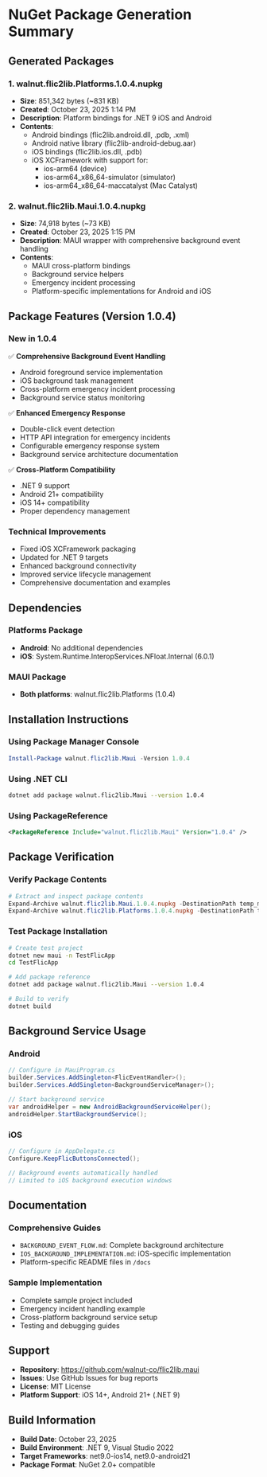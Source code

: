# NuGet Package Generation Summary

## Generated Packages

### 1. walnut.flic2lib.Platforms.1.0.4.nupkg
- **Size**: 851,342 bytes (~831 KB)
- **Created**: October 23, 2025 1:14 PM
- **Description**: Platform bindings for .NET 9 iOS and Android
- **Contents**:
  - Android bindings (flic2lib.android.dll, .pdb, .xml)
  - Android native library (flic2lib-android-debug.aar)
  - iOS bindings (flic2lib.ios.dll, .pdb)
  - iOS XCFramework with support for:
    - ios-arm64 (device)
    - ios-arm64_x86_64-simulator (simulator)
    - ios-arm64_x86_64-maccatalyst (Mac Catalyst)

### 2. walnut.flic2lib.Maui.1.0.4.nupkg
- **Size**: 74,918 bytes (~73 KB)
- **Created**: October 23, 2025 1:15 PM
- **Description**: MAUI wrapper with comprehensive background event handling
- **Contents**:
  - MAUI cross-platform bindings
  - Background service helpers
  - Emergency incident processing
  - Platform-specific implementations for Android and iOS

## Package Features (Version 1.0.4)

### New in 1.0.4
✅ **Comprehensive Background Event Handling**
- Android foreground service implementation
- iOS background task management
- Cross-platform emergency incident processing
- Background service status monitoring

✅ **Enhanced Emergency Response**
- Double-click event detection
- HTTP API integration for emergency incidents
- Configurable emergency response system
- Background service architecture documentation

✅ **Cross-Platform Compatibility**
- .NET 9 support
- Android 21+ compatibility
- iOS 14+ compatibility
- Proper dependency management

### Technical Improvements
- Fixed iOS XCFramework packaging
- Updated for .NET 9 targets
- Enhanced background connectivity
- Improved service lifecycle management
- Comprehensive documentation and examples

## Dependencies

### Platforms Package
- **Android**: No additional dependencies
- **iOS**: System.Runtime.InteropServices.NFloat.Internal (6.0.1)

### MAUI Package
- **Both platforms**: walnut.flic2lib.Platforms (1.0.4)

## Installation Instructions

### Using Package Manager Console
```powershell
Install-Package walnut.flic2lib.Maui -Version 1.0.4
```

### Using .NET CLI
```bash
dotnet add package walnut.flic2lib.Maui --version 1.0.4
```

### Using PackageReference
```xml
<PackageReference Include="walnut.flic2lib.Maui" Version="1.0.4" />
```

## Package Verification

### Verify Package Contents
```powershell
# Extract and inspect package contents
Expand-Archive walnut.flic2lib.Maui.1.0.4.nupkg -DestinationPath temp_maui
Expand-Archive walnut.flic2lib.Platforms.1.0.4.nupkg -DestinationPath temp_platforms
```

### Test Package Installation
```bash
# Create test project
dotnet new maui -n TestFlicApp
cd TestFlicApp

# Add package reference
dotnet add package walnut.flic2lib.Maui --version 1.0.4

# Build to verify
dotnet build
```

## Background Service Usage

### Android
```csharp
// Configure in MauiProgram.cs
builder.Services.AddSingleton<FlicEventHandler>();
builder.Services.AddSingleton<BackgroundServiceManager>();

// Start background service
var androidHelper = new AndroidBackgroundServiceHelper();
androidHelper.StartBackgroundService();
```

### iOS
```csharp
// Configure in AppDelegate.cs
Configure.KeepFlicButtonsConnected();

// Background events automatically handled
// Limited to iOS background execution windows
```

## Documentation

### Comprehensive Guides
- `BACKGROUND_EVENT_FLOW.md`: Complete background architecture
- `IOS_BACKGROUND_IMPLEMENTATION.md`: iOS-specific implementation
- Platform-specific README files in `/docs`

### Sample Implementation
- Complete sample project included
- Emergency incident handling example
- Cross-platform background service setup
- Testing and debugging guides

## Support

- **Repository**: https://github.com/walnut-co/flic2lib.maui
- **Issues**: Use GitHub Issues for bug reports
- **License**: MIT License
- **Platform Support**: iOS 14+, Android 21+ (.NET 9)

## Build Information

- **Build Date**: October 23, 2025
- **Build Environment**: .NET 9, Visual Studio 2022
- **Target Frameworks**: net9.0-ios14, net9.0-android21
- **Package Format**: NuGet 2.0+ compatible